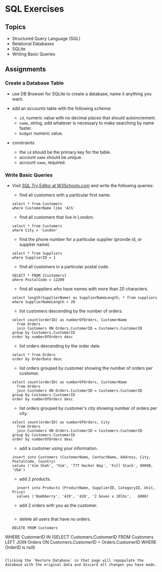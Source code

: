# SQL Exercises

## Topics

- Structured Query Language (SQL)
- Relational Databases
- SQLite
- Writing Basic Queries

## Assignments

### Create a Database Table

- use DB Browser for SQLite to create a database, name it anything you want.
- add an _accounts_ table with the following _schema_:

  - `id`, numeric value with no decimal places that should autoincrement.
  - `name`, string, add whatever is necessary to make searching by name faster.
  - `budget` numeric value.

- constraints
  - the `id` should be the primary key for the table.
  - account `name` should be unique.
  - account `name`, required.

### Write Basic Queries

- Visit [SQL Try Editor at W3Schools.com](https://www.w3schools.com/Sql/tryit.asp?filename=trysql_select_top) and write the following queries:
  - find all customers with a particular first name.
  ```
  select * from Customers
  where CustomerName like 'Al%'
  ```
  
  - find all customers that live in London.
  ```
  select * from Customers
  where City = 'London'
  ```

  - find the phone number for a particular supplier (provide id, or supplier name).
  ```
  select * from Suppliers
  where SupplierID = 1
  ```

  - find all customers in a particular postal code.
  ```
  SELECT * FROM [Customers]
  where PostalCode = 12209
  ```

  - find all suppliers who have names with more than 20 characters.
  ```
  select length(SupplierName) as SupplierNameLength, * from suppliers
  where SupplierNameLength > 20
  ```
  
  - list customers descending by the number of orders.
  ```
  select count(orderID) as numberOfOrders, CustomerName 
	from Orders
	join Customers ON Orders.CustomerID = Customers.CustomerID
  group by Customers.CustomerID
  order by numberOfOrders desc
  ```
  
  - list orders descending by the order date.
  ```
  select * from Orders
  order by OrderDate desc
  ```
  
  - list orders grouped by customer showing the number of orders per customer.
  ```
  select count(orderID) as numberOfOrders, CustomerName 
	from Orders
	join Customers ON Orders.CustomerID = Customers.CustomerID
  group by Customers.CustomerID
  order by numberOfOrders desc
  ```
  
  - list orders grouped by customer's city showing number of orders per city.
  ```
  select count(orderID) as numberOfOrders, City
	from Orders
	join Customers ON Orders.CustomerID = Customers.CustomerID
  group by Customers.CustomerID
  order by numberOfOrders desc
  ```
  
  - add a customer using your information.
  ```
  insert into Customers (CustomerName, ContactName, Address, City, PostalCode, Country)
  values ('Vim Shah', 'Vim', '777 Hacker Way', 'Full Stack', 99898, 'USA')
  ```
  
  - add 2 products.
  ```
    insert into Products (ProductName, SupplierID, CategoryID, Unit, Price)
    values ('Bombberry', '420', '420', '2 boxes x 10lbs',   6000)
  ```
  
  - add 2 orders with you as the customer.
  ```
  ```

  - delete all users that have no orders.
  ```
  DELETE FROM Customers
WHERE CustomerID IN
  (SELECT Customers.CustomerID
      FROM Customers
      LEFT JOIN Orders ON Customers.CustomerID = Orders.CustomerID
      WHERE OrderID is null)
  ```

Clicking the `Restore Database` in that page will repopulate the database with the original data and discard all changes you have made.
